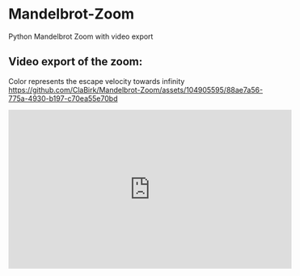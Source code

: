 # Mandelbrot-Zoom
Python Mandelbrot Zoom with video export

## Video export of the zoom:
Color represents the escape velocity towards infinity
https://github.com/ClaBirk/Mandelbrot-Zoom/assets/104905595/88ae7a56-775a-4930-b197-c70ea55e70bd


<iframe width="560" height="315" src="https://www.youtube.com/embed/vV502x3CjRo?si=dk8yUJLwJ2rnoOw2" title="YouTube video player" frameborder="0" allow="accelerometer; autoplay; clipboard-write; encrypted-media; gyroscope; picture-in-picture; web-share" allowfullscreen></iframe>
